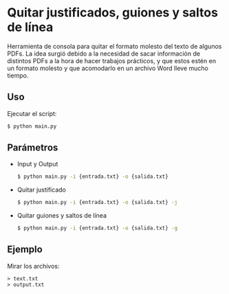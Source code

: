 # Quitar justificados, guiones y saltos de línea

Herramienta de consola para quitar el formato molesto del texto de algunos PDFs. La idea surgió debido a la necesidad de sacar información de distintos PDFs a la hora de hacer trabajos prácticos, y que estos estén en un formato molesto y que acomodarlo en un archivo Word lleve mucho tiempo.

## Uso

Ejecutar el script:
```bash
$ python main.py
```

## Parámetros

* Input y Output

    ```bash
    $ python main.py -i {entrada.txt} -o {salida.txt}
    ```

* Quitar justificado

    ```bash
    $ python main.py -i {entrada.txt} -o {salida.txt} -j
    ```

* Quitar guiones y saltos de línea

    ```bash
    $ python main.py -i {entrada.txt} -o {salida.txt} -g
    ```

## Ejemplo

Mirar los archivos:

    > text.txt
    > output.txt